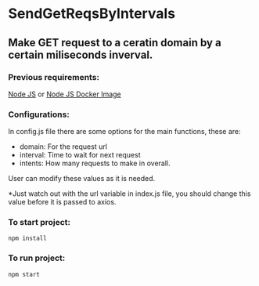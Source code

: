 # SendGetReqsByIntervals
## Make GET request to a ceratin domain by a certain miliseconds inverval.

### Previous requirements:
[Node JS](https://nodejs.org/en/download/)
or
[Node JS Docker Image](https://hub.docker.com/_/node/)

### Configurations:
In config.js file there are some options for the main functions, these are:
* domain: For the request url
* interval: Time to wait for next request
* intents: How many requests to make in overall.

User can modify these values as it is needed.

*Just watch out with the url variable in index.js file, you should change this value before it is passed to axios.

### To start project:
```
npm install
```
### To run project:
```
npm start
```
